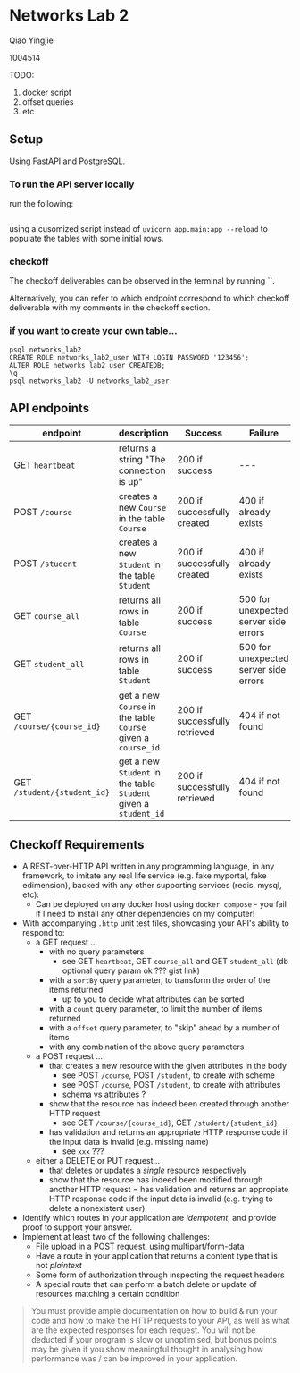 # Networks Lab 2

Qiao Yingjie

1004514

TODO:

1. docker script
2. offset queries
3. etc

## Setup

Using FastAPI and PostgreSQL.

### To run the API server locally

run the following:

```bash

```
using a cusomized script instead of `uvicorn app.main:app --reload` to populate the tables with some initial rows.


### checkoff

The checkoff deliverables can be observed in the terminal by running ``.

Alternatively, you can refer to which endpoint correspond to which checkoff deliverable with my comments in the checkoff section.



### if you want to create your own table...

```
psql networks_lab2
CREATE ROLE networks_lab2_user WITH LOGIN PASSWORD '123456';
ALTER ROLE networks_lab2_user CREATEDB;
\q
psql networks_lab2 -U networks_lab2_user
```

## API endpoints

| endpoint   | description        | Success  |  Failure  | Remarks  |
| --- | --- | --- | --- | --- |
| GET `heartbeat` | returns a string "The connection is up" | 200 if success |  --- | --- |
| POST `/course` | creates a new `Course` in the table `Course` |  200 if successfully created | 400 if already exists | --- |
| POST `/student` | creates a new `Student` in the table `Student` |200 if successfully created | 400 if already exists | --- |
| GET `course_all` | returns all rows in table `Course` | 200 if success | 500 for unexpected server side errors | --- |
 | GET `student_all` | returns all rows in table `Student` | 200 if success | 500 for unexpected server side errors | --- |
| GET `/course/{course_id}` | get a new `Course` in the table `Course` given a `course_id` | 200 if successfully retrieved | 404 if not found | --- |
| GET `/student/{student_id}` | get a new `Student` in the table `Student` given a `student_id` |200 if successfully retrieved | 404 if not found | --- |


## Checkoff Requirements

- A REST-over-HTTP API written in any programming language, in any framework, to imitate any real life service (e.g. fake myportal, fake edimension), backed with any other supporting services (redis, mysql, etc):
    - Can be deployed on any docker host using `docker compose` - you fail if I need to install any other dependencies on my computer!
- With accompanying `.http` unit test files, showcasing your API's ability to respond to:
    - a GET request ...
        - with no query parameters
            - see GET `heartbeat`, GET `course_all` and GET `student_all` (db optional query param ok ??? gist link)
        - with a `sortBy` query parameter, to transform the order of the items returned
            - up to you to decide what attributes can be sorted
        - with a `count` query parameter, to limit the number of items returned
        - with a `offset` query parameter, to "skip" ahead by a number of items
        - with any combination of the above query parameters
    - a POST request ...
        - that creates a new resource with the given attributes in the body
            - see POST `/course`, POST `/student`, to create with scheme
            - see POST `/course`, POST `/student`, to create with attributes
            - schema vs attributes ?
        - show that the resource has indeed been created through another HTTP request
            - see GET `/course/{course_id}`, GET `/student/{student_id}`
        - has validation and returns an appropriate HTTP response code if the input data is invalid (e.g. missing name)
            - see `xxx` ???
    - either a DELETE or PUT request...
        - that deletes or updates a _single_ resource respectively
        - show that the resource has indeed been modified through another HTTP request 
        = has validation and returns an appropiate HTTP response code if the input data is invalid 
        (e.g. trying to delete a nonexistent user)
- Identify which routes in your application are _idempotent_, and provide proof to support your answer.
- Implement at least two of the following challenges:
    - File upload in a POST request, using multipart/form-data
    - Have a route in your application that returns a content type that is not _plaintext_
    - Some form of authorization through inspecting the request headers
    - A special route that can perform a batch delete or update of resources matching a certain condition

> You must provide ample documentation on how to build & run your code and how to make the HTTP requests to your API, 
>as well as what are the expected responses for each request. 
>You will not be deducted if your program is slow or unoptimised, 
>but bonus points may be given if you show meaningful thought in analysing how performance was / can be improved 
>in your application.